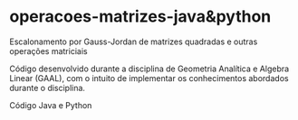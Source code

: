 # operacoes-matrizes-java&python

Escalonamento por Gauss-Jordan de matrizes quadradas e outras operações matriciais

Código desenvolvido durante a disciplina de Geometria Analítica e Algebra Linear (GAAL), com o intuito de implementar os conhecimentos abordados durante o disciplina.

Código Java e Python
